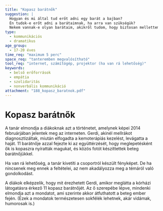 ```yaml
---
title: "Kopasz barátnők"
suggestion: | 
  Hogyan és mi által tud erőt adni egy barát a bajban? 
  Én tudok-e erőt adni a barátaimnak, ha arra van szükségük? 
  Nekem vannak-e olyan barátaim, akikről tudom, hogy biztosan mellettem állnak, ha szükségem van rájuk?
type:
  - kommunikációs
  - dramatikus
age_group:
  - 17-20 éves
time_req: "maximum 5 perc"
space_req: "tanteremben megvalósítható"
tool_req: "internet, számítógép, projektor (ha van rá lehetőség)"
keywords: 
  - belső erőforrások
  - empátia
  - szolidaritás
  - nonverbális kommunikáció
attachment: "188_kopasz_baratnok.pdf"
---
```


# Kopasz barátnők

A tanár elmondja a diákoknak azt a történetet, amelynek képei 2014 februárjában jelentek meg az interneten. Gerdi, akinél mellrákot diagnosztizáltak, miután elfogadta a kemoterápiás kezelést, levágatta a haját. 11 barátnője azzal fejezte ki az együttérzését, hogy meglepetésként ők is kopaszra nyíratták magukat, és közös fotót készíttettek beteg barátnőjükkel.

Ha van rá lehetőség, a tanár kivetíti a csoportról készült fényképet. De ha nincsenek meg ennek a feltételei, az nem akadályozza meg a témáról való gondolkodást.

A diákok elképzelik, hogy mit érezhetett Gerdi, amikor meglátta a kórházi látogatásra érkező 11 kopasz barátnőjét. Az ő szerepébe lépve, mindenki elmondja azt a mondatot, ami szerinte akkor átfuthatott a beteg ember fején. (Ezek a mondatok természetesen sokfélék lehetnek, akár vidámak, humorosak is.)
  
  
